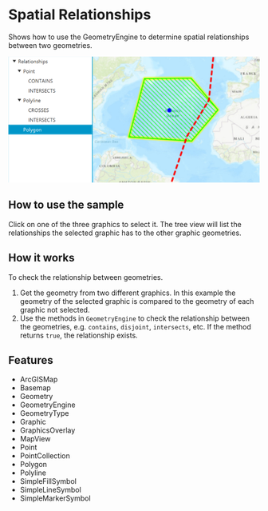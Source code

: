 <h1>Spatial Relationships</h1>

<p>Shows how to use the GeometryEngine to determine spatial relationships between two geometries.</p>

<p><img src="SpatialRelationships.png"/></p>

<h2>How to use the sample</h2>

<p>Click on one of the three graphics to select it. The tree view will list the relationships the selected graphic 
has to the other graphic geometries.</p>

<h2>How it works</h2>

<p>To check the relationship between geometries.</p>

<ol>
    <li>Get the geometry from two different graphics. In this example the geometry of the selected graphic is 
    compared to the geometry of each graphic not selected.</li>
    <li>Use the methods in <code>GeometryEngine</code> to check the relationship between the geometries, e.g. 
    <code>contains</code>, <code>disjoint</code>, <code>intersects</code>, etc. If the method returns 
    <code>true</code>, the relationship exists.</li>
</ol>

<h2>Features</h2>
<ul>
    <li>ArcGISMap</li>
    <li>Basemap</li>
    <li>Geometry</li>
    <li>GeometryEngine</li>
    <li>GeometryType</li>
    <li>Graphic</li>
    <li>GraphicsOverlay</li>
    <li>MapView</li>
    <li>Point</li>
    <li>PointCollection</li>
    <li>Polygon</li>
    <li>Polyline</li>
    <li>SimpleFillSymbol</li>
    <li>SimpleLineSymbol</li>
    <li>SimpleMarkerSymbol</li>
</ul>
